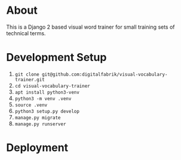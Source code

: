 # About
This is a Django 2 based visual word trainer for small training sets of technical terms.

# Development Setup
1. `git clone git@github.com:digitalfabrik/visual-vocabulary-trainer.git`
2. `cd visual-vocabulary-trainer`
3. `apt install python3-venv`
4. `python3 -m venv .venv`
5. `source .venv`
6. `python3 setup.py develop`
7. `manage.py migrate`
8. `manage.py runserver`

# Deployment
